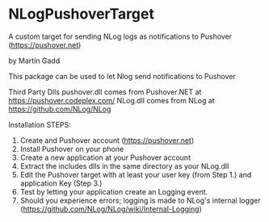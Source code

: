 NLogPushoverTarget
==================

A custom target for sending NLog logs as notifications to Pushover (https://pushover.net)

by Martin Gadd


This package can be used to let Nlog send notifications to Pushover

Third Party Dlls
pushover.dll comes from Pushover.NET at https://pushover.codeplex.com/
NLog.dll comes from NLog at https://github.com/NLog/NLog

Installation STEPS:</br>
1. Create and Pushover account (https://pushover.net)</br>
2. Install Pushover on your phone</br>
3. Create a new application at your Pushover account</br>
4. Extract the includes dlls in the same directory as your NLog.dll</br>
5. Edit the Pushover target with at least your user key (from Step 1.)  and application Key (Step 3.)</br>
6. Test by letting your application create an Logging event.</br>
7. Should you experience errors; logging is made to NLog's internal logger (https://github.com/NLog/NLog/wiki/Internal-Logging)</br>


